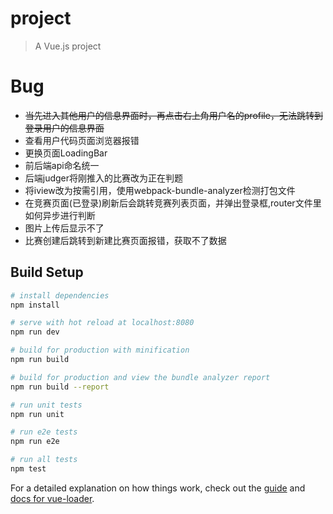 # project

> A Vue.js project

# Bug
- ~~当先进入其他用户的信息界面时，再点击右上角用户名的profile，无法跳转到登录用户的信息界面~~
- 查看用户代码页面浏览器报错
- 更换页面LoadingBar
- 前后端api命名统一
- 后端judger将刚推入的比赛改为正在判题
- 将iview改为按需引用，使用webpack-bundle-analyzer检测打包文件
- 在竞赛页面(已登录)刷新后会跳转竞赛列表页面，并弹出登录框,router文件里如何异步进行判断
- 图片上传后显示不了
- 比赛创建后跳转到新建比赛页面报错，获取不了数据

## Build Setup

``` bash
# install dependencies
npm install

# serve with hot reload at localhost:8080
npm run dev

# build for production with minification
npm run build

# build for production and view the bundle analyzer report
npm run build --report

# run unit tests
npm run unit

# run e2e tests
npm run e2e

# run all tests
npm test
```

For a detailed explanation on how things work, check out the [guide](http://vuejs-templates.github.io/webpack/) and [docs for vue-loader](http://vuejs.github.io/vue-loader).
